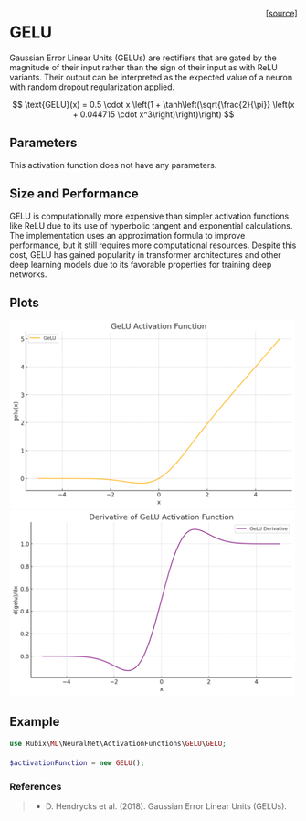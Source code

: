 <span style="float:right;"><a href="https://github.com/RubixML/ML/blob/master/src/NeuralNet/ActivationFunctions/GELU/GELU.php">[source]</a></span>

# GELU
Gaussian Error Linear Units (GELUs) are rectifiers that are gated by the magnitude of their input rather than the sign of their input as with ReLU variants. Their output can be interpreted as the expected value of a neuron with random dropout regularization applied.

$$
\text{GELU}(x) = 0.5 \cdot x \left(1 + \tanh\left(\sqrt{\frac{2}{\pi}} \left(x + 0.044715 \cdot x^3\right)\right)\right)
$$

## Parameters
This activation function does not have any parameters.

## Size and Performance
GELU is computationally more expensive than simpler activation functions like ReLU due to its use of hyperbolic tangent and exponential calculations. The implementation uses an approximation formula to improve performance, but it still requires more computational resources. Despite this cost, GELU has gained popularity in transformer architectures and other deep learning models due to its favorable properties for training deep networks.

## Plots
<img src="../../images/activation-functions/gelu.png" alt="GELU Function" width="500" height="auto">

<img src="../../images/activation-functions/gelu-derivative.png" alt="GELU Derivative" width="500" height="auto">

## Example
```php
use Rubix\ML\NeuralNet\ActivationFunctions\GELU\GELU;

$activationFunction = new GELU();
```

### References
>- D. Hendrycks et al. (2018). Gaussian Error Linear Units (GELUs).
